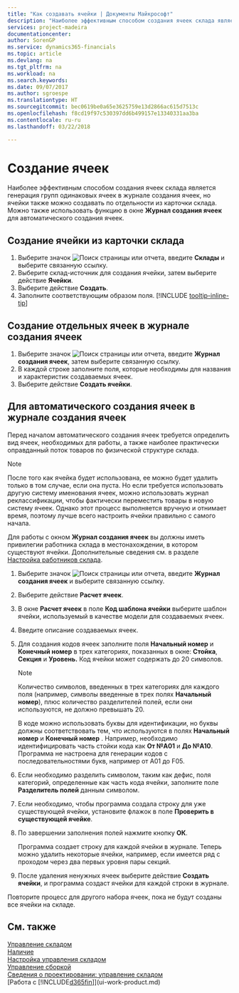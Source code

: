 ```yaml
---
title: "Как создавать ячейки | Документы Майкрософт"
description: "Наиболее эффективным способом создания ячеек склада является генерация групп одинаковых ячеек в журнале создания ячеек, но ячейки также можно создавать по отдельности."
services: project-madeira
documentationcenter: 
author: SorenGP
ms.service: dynamics365-financials
ms.topic: article
ms.devlang: na
ms.tgt_pltfrm: na
ms.workload: na
ms.search.keywords: 
ms.date: 09/07/2017
ms.author: sgroespe
ms.translationtype: HT
ms.sourcegitcommit: bec0619be0a65e3625759e13d2866ac615d7513c
ms.openlocfilehash: f8cd19f97c530397dd6b499157e13340331aa3ba
ms.contentlocale: ru-ru
ms.lasthandoff: 03/22/2018

---
```

# <a name="create-bins"></a>Создание ячеек
Наиболее эффективным способом создания ячеек склада является генерация групп одинаковых ячеек в журнале создания ячеек, но ячейки также можно создавать по отдельности из карточки склада. Можно также использовать функцию в окне **Журнал создания ячеек** для автоматического создания ячеек.  

## <a name="to-create-a-bin-from-the-location-card"></a>Создание ячейки из карточки склада  
1. Выберите значок ![Поиск страницы или отчета](media/ui-search/search_small.png "Значок поиска страницы или отчета"), введите **Склады** и выберите связанную ссылку.  
2. Выберите склад-источник для создания ячейки, затем выберите действие **Ячейки**.  
3. Выберите действие **Создать**.
4. Заполните соответствующим образом поля. [!INCLUDE [tooltip-inline-tip](includes/tooltip-inline-tip_md.md)]  

## <a name="to-create-bins-individually-in-the-bin-creation-worksheet"></a>Создание отдельных ячеек в журнале создания ячеек  
1.  Выберите значок ![Поиск страницы или отчета](media/ui-search/search_small.png "Значок поиска страницы или отчета"), введите **Журнал создания ячеек**, затем выберите связанную ссылку.  
2.  В каждой строке заполните поля, которые необходимы для названия и характеристик создаваемых ячеек.  
3.  Выберите действие **Создать ячейки**.  

## <a name="to-make-bins-automatically-in-the-bin-creation-worksheet"></a>Для автоматического создания ячеек в журнале создания ячеек  
Перед началом автоматического создания ячеек требуется определить вид ячеек, необходимых для работы, а также наиболее практически оправданный поток товаров по физической структуре склада.  

> [!NOTE]  
>  После того как ячейка будет использована, ее можно будет удалить только в том случае, если она пуста. Но если требуется использовать другую систему именования ячеек, можно использовать журнал реклассификации, чтобы фактически переместить товары в новую систему ячеек. Однако этот процесс выполняется вручную и отнимает время, поэтому лучше всего настроить ячейки правильно с самого начала.  

Для работы с окном **Журнал создания ячеек** вы должны иметь привилегии работника склада в местонахождении, в котором существуют ячейки. Дополнительные сведения см. в разделе [Настройка работников склада](warehouse-how-to-set-up-warehouse-employees.md).    

1.  Выберите значок ![Поиск страницы или отчета](media/ui-search/search_small.png "Значок поиска страницы или отчета"), введите **Журнал создания ячеек** и выберите связанную ссылку.  
2.  Выберите действие **Расчет ячеек**.
3. В окне **Расчет ячеек** в поле **Код шаблона ячейки** выберите шаблон ячейки, используемый в качестве модели для создаваемых ячеек.
4.  Введите описание создаваемых ячеек.  
5.  Для создания кодов ячеек заполните поля **Начальный номер** и **Конечный номер** в трех категориях, показанных в окне: **Стойка**, **Секция** и **Уровень.** Код ячейки может содержать до 20 символов.  

    > [!NOTE]  
    >  Количество символов, введенных в трех категориях для каждого поля (например, символы введенные в трех полях **Начальный номер**), плюс количество разделителей полей, если они используются, не должно превышать 20.  

     В коде можно использовать буквы для идентификации, но буквы должны соответствовать тем, что используются в полях **Начальный номер** и **Конечный номер** . Например, необходимо идентифицировать часть стойки кода как **От №A01** и **До №A10**. Программа не настроена для генерации кодов с последовательностями букв, например от A01 до F05.  

6.  Если необходимо разделить символом, таким как дефис, поля категорий, определенные как часть кода ячейки, заполните поле **Разделитель полей** данным символом.  
7.  Если необходимо, чтобы программа создала строку для уже существующей ячейки, установите флажок в поле **Проверить в существующей ячейке**.  
8. По завершении заполнения полей нажмите кнопку **ОК**.

    Программа создает строку для каждой ячейки в журнале. Теперь можно удалить некоторые ячейки, например, если имеется ряд с проходом через два первых уровня пары секций.  

9. После удаления ненужных ячеек выберите действие **Создать ячейки**, и программа создаст ячейки для каждой строки в журнале.  

Повторите процесс для другого набора ячеек, пока не будут созданы все ячейки на складе.  

## <a name="see-also"></a>См. также  
[Управление складом](warehouse-manage-warehouse.md)  
[Наличие](inventory-manage-inventory.md)  
[Настройка управления складом](warehouse-setup-warehouse.md)     
[Управление сборкой](assembly-assemble-items.md)    
[Сведения о проектировании: управление складом](design-details-warehouse-management.md)  
[Работа с [!INCLUDE[d365fin](includes/d365fin_md.md)]](ui-work-product.md)

